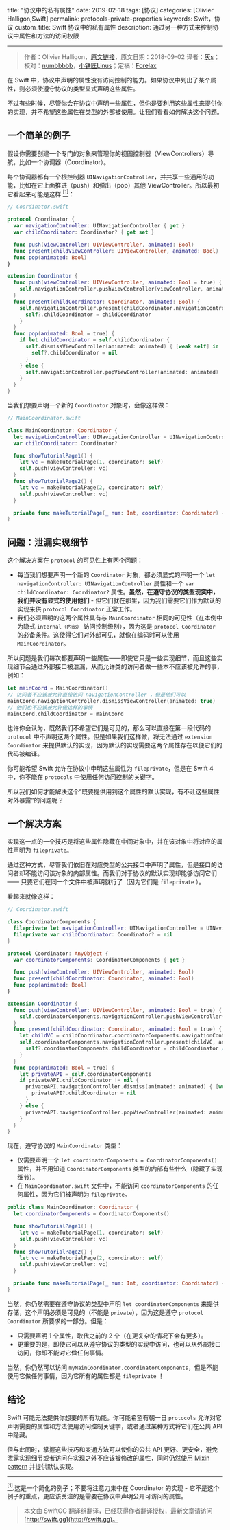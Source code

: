 title: "协议中的私有属性"
date: 2019-02-18
tags: [协议]
categories: [Olivier Halligon,Swift]
permalink: protocols-private-properties
keywords: Swift，协议
custom_title: Swift 协议中的私有属性
description: 通过另一种方式来控制协议中属性和方法的访问权限

---
> 作者：Olivier Halligon，[原文链接](http://alisoftware.github.io/swift/protocols/2018/09/02/protocols-private-properties/)，原文日期：2018-09-02
> 译者：[灰s](https://github.com/dzyding)；校对：[numbbbbb](http://numbbbbb.com/)，[小铁匠Linus](http://linusling.com)；定稿：[Forelax](http://forelax.space)
  








<!--此处开始正文-->

在 Swift 中，协议中声明的属性没有访问控制的能力。如果协议中列出了某个属性，则必须使遵守协议的类型显式声明这些属性。  

不过有些时候，尽管你会在协议中声明一些属性，但你是要利用这些属性来提供你的实现，并不希望这些属性在类型的外部被使用。让我们看看如何解决这个问题。 

<!--more-->
 
## 一个简单的例子

假设你需要创建一个专门的对象来管理你的视图控制器（ViewControllers）导航，比如一个协调器（Coordinator）。  

每个协调器都有一个根控制器 `UINavigationController`，并共享一些通用的功能，比如在它上面推进（push）和弹出（pop）其他 ViewController。所以最初它看起来可能是这样 <a href="#foot1" id="1"><sup>[1]</sup></a>：  

```swift
// Coordinator.swift

protocol Coordinator {
  var navigationController: UINavigationController { get }
  var childCoordinator: Coordinator? { get set }

  func push(viewController: UIViewController, animated: Bool)
  func present(childViewController: UIViewController, animated: Bool)
  func pop(animated: Bool)
}

extension Coordinator {
  func push(viewController: UIViewController, animated: Bool = true) {
    self.navigationController.pushViewController(viewController, animated: animated)
  }
  func present(childCoordinator: Coordinator, animated: Bool) {
    self.navigationController.present(childCoordinator.navigationController, animated: animated) { [weak self] in
      self?.childCoordinator = childCoordinator
    }
  }
  func pop(animated: Bool = true) {
    if let childCoordinator = self.childCoordinator {
      self.dismissViewController(animated: animated) { [weak self] in
        self?.childCoordinator = nil
      }
    } else {
      self.navigationController.popViewController(animated: animated)
    }
  }
}
```

当我们想要声明一个新的 `Coordinator` 对象时，会像这样做：

```swift
// MainCoordinator.swift

class MainCoordinator: Coordinator {
  let navigationController: UINavigationController = UINavigationController()
  var childCoordinator: Coordinator?

  func showTutorialPage1() {
    let vc = makeTutorialPage(1, coordinator: self)
    self.push(viewController: vc)
  }
  func showTutorialPage2() {
    let vc = makeTutorialPage(2, coordinator: self)
    self.push(viewController: vc)
  }

  private func makeTutorialPage(_ num: Int, coordinator: Coordinator) -> UIViewController { … }
}
```

## 问题：泄漏实现细节

这个解决方案在 `protocol` 的可见性上有两个问题：  

- 每当我们想要声明一个新的 `Coordinator` 对象，都必须显式的声明一个 `let navigationController: UINavigationController` 属性和一个 `var childCoordinator: Coordinator?` 属性。**虽然，在遵守协议的类型现实中，我们并没有显式的使用他们** - 但它们就在那里，因为我们需要它们作为默认的实现来供 `protocol Coordinator` 正常工作。  
- 我们必须声明的这两个属性具有与 `MainCoordinator` 相同的可见性（在本例中为隐式 `internal（内部）` 访问控制级别），因为这是 `protocol Coordinator` 的必备条件。这使得它们对外部可见，就像在编码时可以使用 `MainCoordinator`。  

所以问题是我们每次都要声明一些属性——即使它只是一些实现细节，而且这些实现细节会通过外部接口被泄漏，从而允许类的访问者做一些本不应该被允许的事，例如：  

```swift
let mainCoord = MainCoordinator()
// 访问者不应该被允许直接访问 navigationController ，但是他们可以
mainCoord.navigationController.dismissViewController(animated: true)
// 他们也不应该被允许做这样的事情
mainCoord.childCoordinator = mainCoord
```

也许你会认为，既然我们不希望它们是可见的，那么可以直接在第一段代码的 `protocol` 中不声明这两个属性。但是如果我们这样做，将无法通过 `extension Coordinator` 来提供默认的实现，因为默认的实现需要这两个属性存在以便它们的代码被编译。  

你可能希望 Swift 允许在协议中申明这些属性为 `fileprivate`，但是在 Swift 4 中，你不能在 `protocols` 中使用任何访问控制的关键字。  

所以我们如何才能解决这个“既要提供用到这个属性的默认实现，有不让这些属性对外暴露”的问题呢？

## 一个解决方案

实现这一点的一个技巧是将这些属性隐藏在中间对象中，并在该对象中将对应的属性声明为 `fileprivate`。  

通过这种方式，尽管我们依旧在对应类型的公共接口中声明了属性，但是接口的访问者却不能访问该对象的内部属性。而我们对于协议的默认实现却能够访问它们 —— 只要它们在同一个文件中被声明就行了（因为它们是 `fileprivate` ）。  

看起来就像这样：  

```swift
// Coordinator.swift

class CoordinatorComponents {
  fileprivate let navigationController: UINavigationController = UINavigationController()
  fileprivate var childCoordinator: Coordinator? = nil
}

protocol Coordinator: AnyObject {
  var coordinatorComponents: CoordinatorComponents { get }

  func push(viewController: UIViewController, animated: Bool)
  func present(childCoordinator: Coordinator, animated: Bool)
  func pop(animated: Bool)
}

extension Coordinator {
  func push(viewController: UIViewController, animated: Bool = true) {
    self.coordinatorComponents.navigationController.pushViewController(viewController, animated: animated)
  }
  func present(childCoordinator: Coordinator, animated: Bool = true) {
    let childVC = childCoordinator.coordinatorComponents.navigationController
    self.coordinatorComponents.navigationController.present(childVC, animated: animated) { [weak self] in
      self?.coordinatorComponents.childCoordinator = childCoordinator // retain the child strongly
    }
  }
  func pop(animated: Bool = true) {
    let privateAPI = self.coordinatorComponents
    if privateAPI.childCoordinator != nil {
      privateAPI.navigationController.dismiss(animated: animated) { [weak privateAPI] in
        privateAPI?.childCoordinator = nil
      }
    } else {
      privateAPI.navigationController.popViewController(animated: animated)
    }
  }
}
```

现在，遵守协议的 `MainCoordinator` 类型：  

- 仅需要声明一个 `let coordinatorComponents = CoordinatorComponents() ` 属性，并不用知道 `CoordinatorComponents` 类型的内部有些什么（隐藏了实现细节）。  
- 在 `MainCoordinator.swift` 文件中，不能访问 `coordinatorComponents` 的任何属性，因为它们被声明为 `fileprivate`。  

```swift
public class MainCoordinator: Coordinator {
  let coordinatorComponents = CoordinatorComponents()

  func showTutorialPage1() {
    let vc = makeTutorialPage(1, coordinator: self)
    self.push(viewController: vc)
  }
  func showTutorialPage2() {
    let vc = makeTutorialPage(2, coordinator: self)
    self.push(viewController: vc)
  }

  private func makeTutorialPage(_ num: Int, coordinator: Coordinator) -> UIViewController { … }
}
```

当然，你仍然需要在遵守协议的类型中声明 `let coordinatorComponents` 来提供存储，这个声明必须是可见的（不能是 `private`），因为这是遵守 `protocol Coordinator` 所要求的一部分。但是：  

- 只需要声明 1 个属性，取代之前的 2 个（在更复杂的情况下会有更多）。  
- 更重要的是，即使它可以从遵守协议的类型的实现中访问，也可以从外部接口访问，你却不能对它做任何事情。  

当然，你仍然可以访问 `myMainCoordinator.coordinatorComponents`，但是不能使用它做任何事情，因为它所有的属性都是 `fileprivate` ！  

## 结论

Swift 可能无法提供你想要的所有功能。你可能希望有朝一日 `protocols` 允许对它声明需要的属性和方法使用访问控制关键字，或者通过某种方式将它们在公共 API 中隐藏。  

但与此同时，掌握这些技巧和变通方法可以使你的公共 API 更好、更安全，避免泄露实现细节或者访问在实现之外不应该被修改的属性，同时仍然使用 [Mixin pattern](http://alisoftware.github.io/swift/protocol/2015/11/08/mixins-over-inheritance/) 并提供默认实现。  

---

<a id="foot1" href="#1"><sup>[1]</sup></a>.这是一个简化的例子；不要将注意力集中在 Coordinator 的实现 - 它不是这个例子的重点，更应该关注的是需要在协议中声明公开可访问的属性。
> 本文由 SwiftGG 翻译组翻译，已经获得作者翻译授权，最新文章请访问 [http://swift.gg](http://swift.gg)。